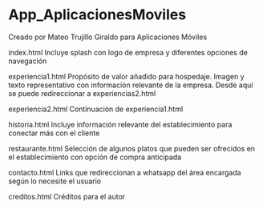 # App_AplicacionesMoviles

Creado por Mateo Trujillo Giraldo para Aplicaciones Móviles

index.html
Incluye splash con logo de empresa y diferentes opciones de navegación

experiencia1.html
Propósito de valor añadido para hospedaje. Imagen y texto representativo con información relevante de la empresa. Desde aquí se puede redireccionar a experiencias2.html

experiencia2.html
Continuación de experiencia1.html

historia.html
Incluye información relevante del establecimiento para conectar más con el cliente

restaurante.html
Selección de algunos platos que pueden ser ofrecidos en el establecimiento con opción de compra anticipada

contacto.html
Links que redireccionan a whatsapp del área encargada según lo necesite el usuario

creditos.html
Créditos para el autor